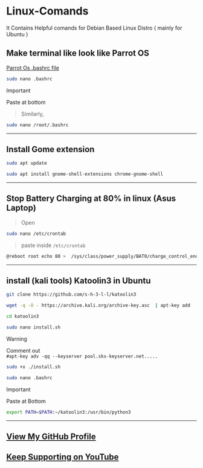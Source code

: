 # Linux-Comands
It Contains Helpful comands for Debian Based Linux Distro ( mainly for Ubuntu )

## Make terminal like look like Parrot OS
[Parrot Os .bashrc file](/.bashrc)
```bash
sudo nano .bashrc
```
> [!IMPORTANT]
> Paste at bottom

> Similarly,
```bash
sudo nano /root/.bashrc
```

---
 ## Install  Gome extension
```bash
sudo apt update

sudo apt install gnome-shell-extensions chrome-gnome-shell
```

---
 ## Stop Battery Charging at 80% in linux (Asus Laptop) 
> Open
```bash
sudo nano /etc/crontab
```
> paste inside ` /etc/crontab `
```bash
@reboot root echo 80 >  /sys/class/power_supply/BAT0/charge_control_end_threshold
```

---
## install (kali tools) Katoolin3 in Ubuntu
```bash 
git clone https://github.com/s-h-3-l-l/katoolin3
```
```bash
wget -q -O - https://archive.kali.org/archive-key.asc  | apt-key add
```
```bash
cd katoolin3
```
```bash
sudo nano install.sh
```
>[!WARNING] 
> Comment out\
> `#apt-key adv -qq --keyserver pool.sks-keyserver.net.....`

```bash
sudo +x ./install.sh
```
```bash
sudo nano .bashrc
```
> [!IMPORTANT]
> Paste at Bottom
```bash
export PATH=$PATH:~/katoolin3:/usr/bin/python3
```
---
## [View My GitHub Profile](https://github.com/ohm-vishwa) 
## [Keep Supporting on YouTube](https://www.youtube.com/@ohm_vishwa)